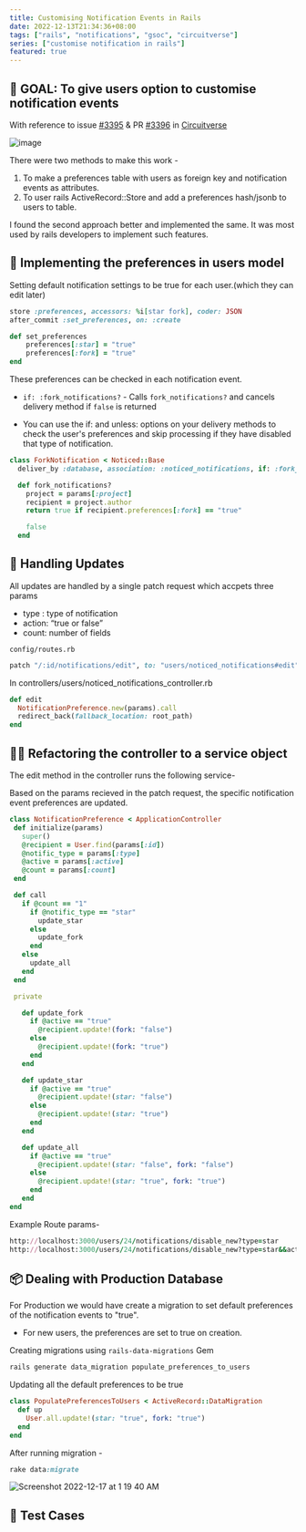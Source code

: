 ```yaml
---
title: Customising Notification Events in Rails
date: 2022-12-13T21:34:36+08:00
tags: ["rails", "notifications", "gsoc", "circuitverse"]
series: ["customise notification in rails"]
featured: true
---
```

## 🎯 GOAL: To give users option to customise notification events

With reference to issue [#3395](https://github.com/CircuitVerse/CircuitVerse/issues/3395)
& PR [#3396](https://github.com/CircuitVerse/CircuitVerse/pull/3396) in [Circuitverse](https://circuitverse.org/)

![image](https://user-images.githubusercontent.com/85568177/208179472-400da83b-f59c-4f9a-bf9b-4244fe55f6c4.jpg)

There were two methods to make this work -

1. To make a preferences table with users as foreign key and notification events as attributes.
2. To user rails ActiveRecord::Store and add a preferences hash/jsonb to users to table.

I found the second approach better and implemented the same. It was most used by rails developers to implement such features.

## 👤 Implementing the preferences in users model
Setting default notification settings to be true for each user.(which they can edit later)

```ruby
store :preferences, accessors: %i[star fork], coder: JSON
after_commit :set_preferences, on: :create

def set_preferences
    preferences[:star] = "true"
    preferences[:fork] = "true"
end
```

These preferences can be checked in each notification event.

- `if: :fork_notifications?` - Calls `fork_notifications?` and cancels delivery method if `false` is returned

- You can use the if: and unless: options on your delivery methods to check the user's preferences and skip processing if they have disabled that type of notification.


```ruby
class ForkNotification < Noticed::Base
  deliver_by :database, association: :noticed_notifications, if: :fork_notifications?

  def fork_notifications?
    project = params[:project]
    recipient = project.author
    return true if recipient.preferences[:fork] == "true"

    false
  end

```



## 🤹 Handling Updates

All updates are handled by a single patch request which accpets three params

- type : type of notification
- action: “true or false”
- count: number of fields

`config/routes.rb`

```ruby
patch "/:id/notifications/edit", to: "users/noticed_notifications#edit", as: "edit_notifications"
```


In 
controllers/users/noticed_notifications_controller.rb


```ruby
def edit
  NotificationPreference.new(params).call
  redirect_back(fallback_location: root_path)
end
```

## 👨‍🔧 Refactoring the controller to a service object

The edit method in the controller runs the following service-

Based on the params recieved in the patch request, the specific notification event preferences are updated.

 ```ruby
class NotificationPreference < ApplicationController
  def initialize(params)
    super()
    @recipient = User.find(params[:id])
    @notific_type = params[:type]
    @active = params[:active]
    @count = params[:count]
  end

  def call
    if @count == "1"
      if @notific_type == "star"
        update_star
      else
        update_fork
      end
    else
      update_all
    end
  end

  private

    def update_fork
      if @active == "true"
        @recipient.update!(fork: "false")
      else
        @recipient.update!(fork: "true")
      end
    end

    def update_star
      if @active == "true"
        @recipient.update!(star: "false")
      else
        @recipient.update!(star: "true")
      end
    end

    def update_all
      if @active == "true"
        @recipient.update!(star: "false", fork: "false")
      else
        @recipient.update!(star: "true", fork: "true")
      end
    end
end
```

Example Route params- 

```ruby
http://localhost:3000/users/24/notifications/disable_new?type=star
http://localhost:3000/users/24/notifications/disable_new?type=star&&action=true&&count=1
```

## 📦 Dealing with Production Database

For Production we would have create a migration to set default preferences of the notification events to "true". 
- For new users, the preferences are set to true on creation.

Creating migrations using `rails-data-migrations` Gem

```bash
rails generate data_migration populate_preferences_to_users
```

Updating all the default preferences to be true

```ruby
class PopulatePreferencesToUsers < ActiveRecord::DataMigration
  def up
    User.all.update!(star: "true", fork: "true")
  end
end
```

After running migration - 
```ruby
rake data:migrate
```


![Screenshot 2022-12-17 at 1 19 40 AM](https://user-images.githubusercontent.com/85568177/208177880-e72178ca-6586-4f08-af69-5e4c7d87274b.png)


## 📝 Test Cases

















